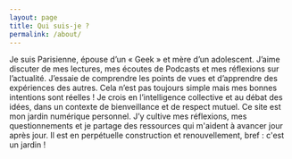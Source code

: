 ```yaml
---
layout: page
title: Qui suis-je ?
permalink: /about/
---
```


Je suis Parisienne, épouse d’un « Geek » et mère d’un adolescent. J’aime discuter de mes lectures, mes écoutes de Podcasts et mes réflexions sur l’actualité. J’essaie de comprendre les points de vues et d’apprendre des expériences des autres. Cela n’est pas toujours simple mais mes bonnes intentions sont réelles ! Je crois en l’intelligence collective et au débat des idées, dans un contexte de bienveillance et de respect mutuel. Ce site est mon jardin numérique personnel. J’y cultive mes réflexions, mes questionnements et je partage des ressources qui m'aident à avancer jour après jour. Il est en perpétuelle construction et renouvellement, bref : c'est un jardin !
